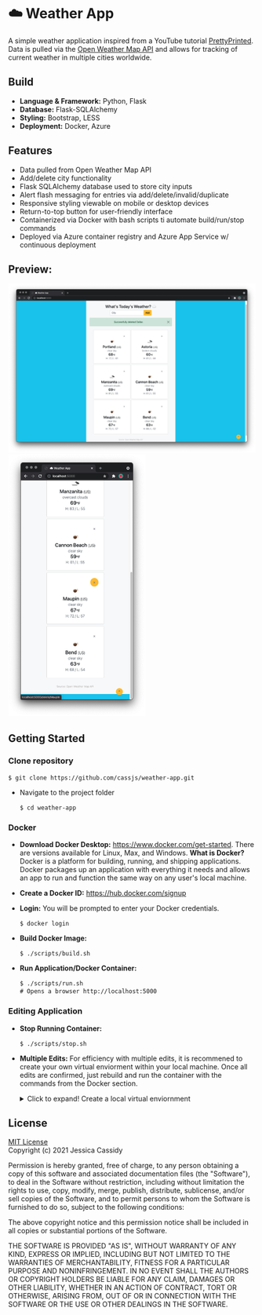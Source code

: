 # **☁️ Weather App**

A simple weather application inspired from a YouTube tutorial [PrettyPrinted](https://www.youtube.com/watch?v=lWA0GgUN8kg). Data is pulled via the [Open Weather Map API](https://openweathermap.org/api) and allows for tracking of current weather in multiple cities worldwide.

## **Build**
- **Language & Framework:** Python, Flask
- **Database:** Flask-SQLAlchemy
- **Styling:** Bootstrap, LESS
- **Deployment:** Docker, Azure 

## **Features**
- Data pulled from Open Weather Map API 
- Add/delete city functionality
- Flask SQLAlchemy database used to store city inputs
- Alert flash messaging for entries via add/delete/invalid/duplicate
- Responsive styling viewable on mobile or desktop devices
- Return-to-top button for user-friendly interface
- Containerized via Docker with bash scripts ti automate build/run/stop commands
- Deployed via Azure container registry and Azure App Service w/ continuous deployment

## **Preview:**
<img src="static/weatherapp-demo1.png" width="680px" target="_blank"><img src="static/weatherapp-demo2.png" width="280px" target="_blank">

## **Getting Started**

### **Clone repository**

    $ git clone https://github.com/cassjs/weather-app.git

* Navigate to the project folder

      $ cd weather-app
      
### **Docker**

* **Download Docker Desktop:** https://www.docker.com/get-started. There are versions available for Linux, Max, and Windows. **What is Docker?** Docker is a platform for building, running, and shipping applications. Docker packages up an application with everything it needs and allows an app to run and function the same way on any user's local machine.

* **Create a Docker ID:** https://hub.docker.com/signup

* **Login:** You will be prompted to enter your Docker credentials.
      
      $ docker login
      
* **Build Docker Image:** 
      
      $ ./scripts/build.sh
      
* **Run Application/Docker Container:**
      
      $ ./scripts/run.sh
      # Opens a browser http://localhost:5000

### **Editing Application**
* **Stop Running Container:** 

      $ ./scripts/stop.sh  
      
* **Multiple Edits:** For efficiency with multiple edits, it is recommened to create your own virtual enviorment within your local machine. Once all edits are confirmed, just rebuild and run the container with the commands from the Docker section. 

	<details>
		<summary>Click to expand! Create a local virtual enviornment</summary>

	* Create a new virtual environment

	      #conda
	      $ conda create -n myenv python=3.8

		or

	      #venv
	      $ python -m venv myenv

	### **Activate virtual environment**

	* Activate your new virtual environment

	      #conda
	      $ conda activate myenv

		or

	      #venv (Windows)
	      $ myenv/Scripts/activate    

		or

	      #venv (Mac / Unix / WSL)
	      $ source myenv/bin/activate

	### **Install requirements.txt**

	* Install the required packages

	      $ pip install -r requirements.txt

	### **FLASK_ENV Variable**

	* Set the flask environment

	      #Windows
	      $ set FLASK_ENV=fin_app.py

		or

	      #Mac / Unix / WSL
	      $ export FLASK_ENV=fin_app.py


	### **Run application**

	* Run the app using Flask

	      $ flask run

	</details>

## **License**

[MIT License](https://opensource.org/licenses/MIT)\
Copyright (c) 2021 Jessica Cassidy

Permission is hereby granted, free of charge, to any person obtaining a copy of this software and associated documentation files (the "Software"), to deal in the Software without restriction, including without limitation the rights to use, copy, modify, merge, publish, distribute, sublicense, and/or sell copies of the Software, and to permit persons to whom the Software is furnished to do so, subject to the following conditions:

The above copyright notice and this permission notice shall be included in all copies or substantial portions of the Software.

THE SOFTWARE IS PROVIDED "AS IS", WITHOUT WARRANTY OF ANY KIND, EXPRESS OR IMPLIED, INCLUDING BUT NOT LIMITED TO THE WARRANTIES OF MERCHANTABILITY, FITNESS FOR A PARTICULAR PURPOSE AND NONINFRINGEMENT. IN NO EVENT SHALL THE AUTHORS OR COPYRIGHT HOLDERS BE LIABLE FOR ANY CLAIM, DAMAGES OR OTHER LIABILITY, WHETHER IN AN ACTION OF CONTRACT, TORT OR OTHERWISE, ARISING FROM, OUT OF OR IN CONNECTION WITH THE SOFTWARE OR THE USE OR OTHER DEALINGS IN THE SOFTWARE.
